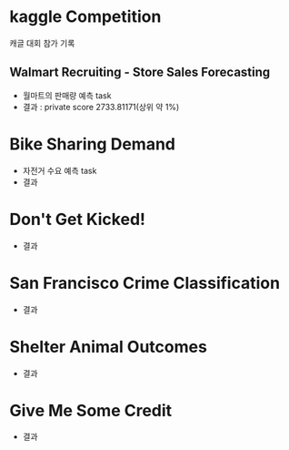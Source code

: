 # kaggle Competition
캐글 대회 참가 기록
## Walmart Recruiting - Store Sales Forecasting
* 월마트의 판매량 예측 task
* 결과 : private score 2733.81171(상위 약 1%)
# Bike Sharing Demand
* 자전거 수요 예측 task
* 결과
# Don't Get Kicked!
* 결과
# San Francisco Crime Classification
* 결과
# Shelter Animal Outcomes
* 결과
# Give Me Some Credit
* 결과
